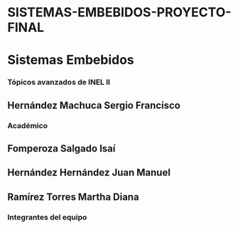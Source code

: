 # SISTEMAS-EMBEBIDOS-PROYECTO-FINAL
# Sistemas Embebidos 
### Tópicos avanzados de INEL II

## Hernández Machuca Sergio Francisco
### Académico

## Fomperoza Salgado Isaí 
## Hernández Hernández Juan Manuel
## Ramírez Torres Martha Diana
### Integrantes del equipo
